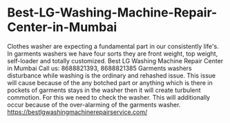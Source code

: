 # Best-LG-Washing-Machine-Repair-Center-in-Mumbai
 Clothes washer are expecting a fundamental part in our consistently life's. In garments washers we have four sorts they are front weight, top weight, self-loader and totally customized. Best LG Washing Machine Repair Center in Mumbai    Call us: 8688821393, 8688821385 Garments washers disturbance while washing is the ordinary and rehashed issue. This issue will cause because of the any botched part or anything which is there in pockets of garments stays in the washer then it will create turbulent commotion. For this we need to check the washer. This will additionally occur because of the over-alarming of the garments washer.  https://bestlgwashingmachinerepairservice.com/
